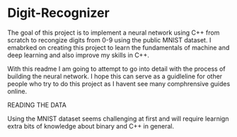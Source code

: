 # Digit-Recognizer
The goal of this project is to implement a neural network using C++ from scratch to recongize digits from 0-9 using the public MNIST dataset. I emabrked on creating this project to learn the fundamentals of machine and deep learning and also improve my skills in C++. 

With this readme I am going to attempt to go into detail with the process of building the neural network. I hope this can serve as a guidleline for other people who try to do this project as I havent see many comphrensive guides online.

READING THE DATA

Using the MNIST dataset seems challenging at first and will require learnign extra bits of knowledge about binary and C++ in general.

